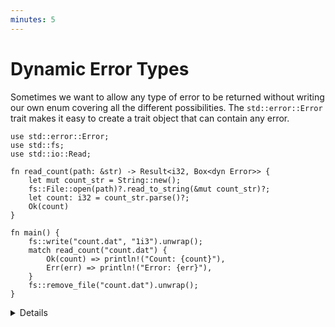 ```yaml
---
minutes: 5
---
```


# Dynamic Error Types

Sometimes we want to allow any type of error to be returned without writing our
own enum covering all the different possibilities. The `std::error::Error` trait
makes it easy to create a trait object that can contain any error.

```rust,editable
use std::error::Error;
use std::fs;
use std::io::Read;

fn read_count(path: &str) -> Result<i32, Box<dyn Error>> {
    let mut count_str = String::new();
    fs::File::open(path)?.read_to_string(&mut count_str)?;
    let count: i32 = count_str.parse()?;
    Ok(count)
}

fn main() {
    fs::write("count.dat", "1i3").unwrap();
    match read_count("count.dat") {
        Ok(count) => println!("Count: {count}"),
        Err(err) => println!("Error: {err}"),
    }
    fs::remove_file("count.dat").unwrap();
}
```

<details>

The `read_count` function can return `std::io::Error` (from file operations) or
`std::num::ParseIntError` (from `String::parse`).

Boxing errors saves on code, but gives up the ability to cleanly handle
different error cases differently in the program. As such it's generally not a
good idea to use `Box<dyn Error>` in the public API of a library, but it can be
a good option in a program where you just want to display the error message
somewhere.

Make sure to implement the `std::error::Error` trait when defining a custom
error type so it can be boxed. But if you need to support the `no_std`
attribute, keep in mind that the `std::error::Error` trait is currently
compatible with `no_std` in
[nightly](https://github.com/rust-lang/rust/issues/103765) only.

</details>
